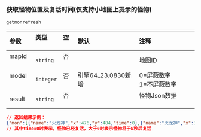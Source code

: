 ### 获取怪物位置及复活时间(仅支持小地图上提示的怪物)

`getmonrefresh`

| 参数   | 类型      | 空   | 默认               | 注释                       |
| :----- | :-------- | :--- | :----------------- | :------------------------- |
| mapId  | `string`  | 否   |                    | 地图ID                     |
| model  | `integer` | 否   | 引擎64_23.0830新增 | 0=屏蔽数字<br />1=不屏蔽数字 |
| result | `string`  | 否   |                    | 怪物Json数据               |
```json
// 返回结果示例：
{"mon":[{"name":"火龙神","x":476,"y":484,"time":0},{"name":"火龙神","x":359,"y":409,"time":0}],"count":2}
// 其中time=0时表示，怪物已经复活，大于0时表示怪物将于N秒后复活
```

